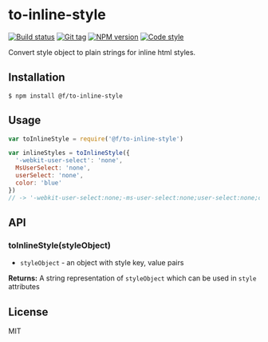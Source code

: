 
# to-inline-style

[![Build status][travis-image]][travis-url]
[![Git tag][git-image]][git-url]
[![NPM version][npm-image]][npm-url]
[![Code style][standard-image]][standard-url]

Convert style object to plain strings for inline html styles.

## Installation

    $ npm install @f/to-inline-style

## Usage

```js
var toInlineStyle = require('@f/to-inline-style')

var inlineStyles = toInlineStyle({
  '-webkit-user-select': 'none',
  MsUserSelect: 'none',
  userSelect: 'none',
  color: 'blue'
})
// -> '-webkit-user-select:none;-ms-user-select:none;user-select:none;color:blue'
```

## API

### toInlineStyle(styleObject)

- `styleObject` - an object with style key, value pairs

**Returns:** A string representation of `styleObject` which can be used in `style` attributes

## License

MIT

[travis-image]: https://img.shields.io/travis/micro-js/to-inline-style.svg?style=flat-square
[travis-url]: https://travis-ci.org/micro-js/to-inline-style
[git-image]: https://img.shields.io/github/tag/micro-js/to-inline-style.svg?style=flat-square
[git-url]: https://github.com/micro-js/to-inline-style
[standard-image]: https://img.shields.io/badge/code%20style-standard-brightgreen.svg?style=flat-square
[standard-url]: https://github.com/feross/standard
[npm-image]: https://img.shields.io/npm/v/@f/to-inline-style.svg?style=flat-square
[npm-url]: https://npmjs.org/package/@f/to-inline-style
